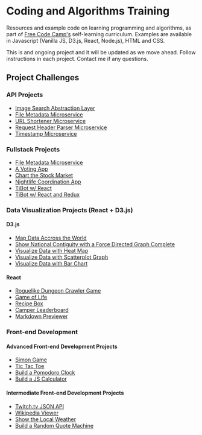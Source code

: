 Coding and Algorithms Training
=====================

Resources and example code on learning programming and algorithms, as part of [Free Code Camp's](https://www.freecodecamp.com/) self-learning curriculum. Examples are available in Javascript (Vanilla JS, D3.js, React, Node.js), HTML and CSS.

This is and ongoing project and it will be updated as we move ahead. Follow instructions in each project. Contact me if any questions.

## Project Challenges

### API Projects
* [Image Search Abstraction Layer](./image-search/)
* [File Metadata Microservice](./file-metadata-microservice/)
* [URL Shortener Microservice](./url-shortener-microservice/)
* [Request Header Parser Microservice](./header-parser-microservice/)
* [Timestamp Microservice](./timestamp-microservice/)

### Fullstack Projects
* [File Metadata Microservice](./file-metadata-microservice/)
* [A Voting App](./voting-app/)
* [Chart the Stock Market](./chart-stock-market/)
* [Nightlife Coordination App](./nightlife-coordination-app/)
* [TiBot w/ React](./tibot-react/)
* [TiBot w/ React and Redux](./tibot-react-redux/)

### Data Visualization Projects (React + D3.js)

#### D3.js
* [Map Data Accross the World](./map-data-world/)
* [Show National Contiguity with a Force Directed Graph Complete](./force-directed-map/)
* [Visualize Data with Heat Map](./heat-map/)
* [Visualize Data with Scatterplot Graph](./scatterplot-graph/)
* [Visualize Data with Bar Chart](./bar-chart/)

#### React
* [Roguelike Dungeon Crawler Game](./roguelike-game/)
* [Game of Life](./game-of-life/)
* [Recipe Box](./recipe-box/)
* [Camper Leaderboard](./camper-leaderboard/)
* [Markdown Previewer](./markdown-previewer/)

### Front-end Development

#### Advanced Front-end Development Projects
* [Simon Game](./simon-game/)
* [Tic Tac Toe](./tic-tac-toe/)
* [Build a Pomodoro Clock](./pomodoro-clock/)
* [Build a JS Calculator](./js-react-calculator/)

#### Intermediate Front-end Development Projects
* [Twitch.tv JSON API](./twitchtv-json-api/)
* [Wikipedia Viewer](./wikipedia-viewer/)
* [Show the Local Weather](./show-local-weather/)
* [Build a Random Quote Machine](./random-quote-machine/)
